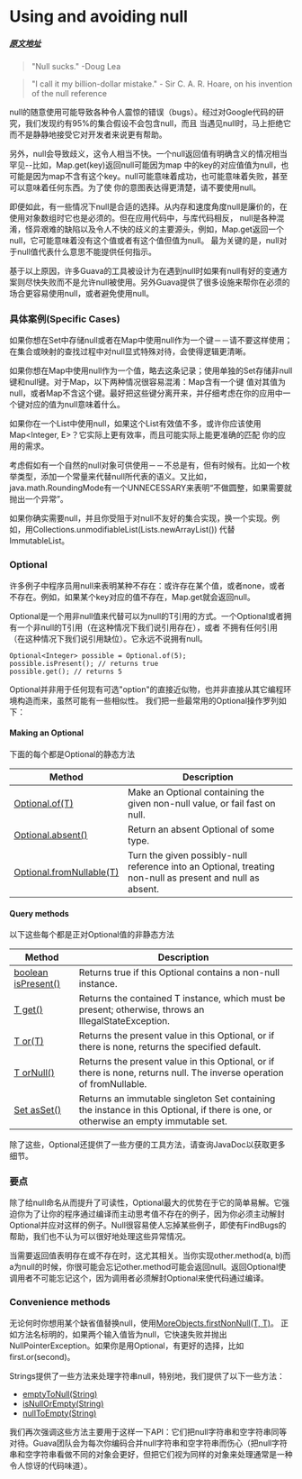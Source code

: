 # Using and avoiding null
##### [原文地址](https://github.com/google/guava/wiki/UsingAndAvoidingNullExplained)
> "Null sucks." -Doug Lea

> "I call it my billion-dollar mistake." - Sir C. A. R. Hoare, on his invention of the null reference

null的随意使用可能导致各种令人震惊的错误（bugs）。经过对Google代码的研究，我们发现约有95%的集合假设不会包含null，而且
当遇见null时，马上拒绝它而不是静静地接受它对开发者来说更有帮助。

另外，null会导致歧义，这令人相当不快。一个null返回值有明确含义的情况相当罕见--比如，Map.get(key)返回null可能因为map
中的key的对应值值为null，也可能是因为map不含有这个key。null可能意味着成功，也可能意味着失败，甚至可以意味着任何东西。为了使
你的意图表达得更清楚，请不要使用null。

即便如此，有一些情况下null是合适的选择。从内存和速度角度null是廉价的，在使用对象数组时它也是必须的。但在应用代码中，与库代码相反，
null是各种混淆，怪异艰难的缺陷以及令人不快的歧义的主要源头，例如，Map.get返回一个null，它可能意味着没有这个值或者有这个值但值为null。
最为关键的是，null对于null值代表什么意思不能提供任何指示。

基于以上原因，许多Guava的工具被设计为在遇到null时如果有null有好的变通方案则尽快失败而不是允许null被使用。另外Guava提供了很多设施来帮你在必须的场合更容易使用null，或者避免使用null。

### 具体案例(Specific Cases)
如果你想在Set中存储null或者在Map中使用null作为一个键－－请不要这样使用；在集合或映射的查找过程中对null显式特殊对待，会使得逻辑更清晰。

如果你想在Map中使用null作为一个值，略去这条记录；使用单独的Set存储非null键和null键。对于Map，以下两种情况很容易混淆：Map含有一个键
值对其值为null，或者Map不含这个键。最好把这些键分离开来，并仔细考虑在你的应用中一个键对应的值为null意味着什么。

如果你在一个List中使用null，如果这个List有效值不多，或许你应该使用Map<Integer, E>？它实际上更有效率，而且可能实际上能更准确的匹配
你的应用的需求。

考虑假如有一个自然的null对象可供使用－－不总是有，但有时候有。比如一个枚举类型，添加一个常量来代替null所代表的语义。又比如，java.math.RoundingMode有一个UNNECESSARY来表明“不做圆整，如果需要就抛出一个异常”。

如果你确实需要null，并且你受阻于对null不友好的集合实现，换一个实现。例如，用Collections.unmodifiableList(Lists.newArrayList())
代替ImmutableList。

### Optional
许多例子中程序员用null来表明某种不存在：或许存在某个值，或者none，或者不存在。例如，如果某个key对应的值不存在，Map.get就会返回null。

Optional<T>是一个用非null值来代替可以为null的T引用的方式。一个Optional或者拥有一个非null的T引用（在这种情况下我们说引用存在），或者
不拥有任何引用（在这种情况下我们说引用缺位）。它永远不说拥有null。
```
Optional<Integer> possible = Optional.of(5);
possible.isPresent(); // returns true
possible.get(); // returns 5
```

Optional并非用于任何现有可选"option"的直接近似物，也并非直接从其它编程环境构造而来，虽然可能有一些相似性。
我们把一些最常用的Optional操作罗列如下：

#### Making an Optional

下面的每个都是Optional的静态方法

**Method**|**Description**
----------|---------------
[Optional.of(T)](http://google.github.io/guava/releases/snapshot/api/docs/com/google/common/base/Optional.html#of-T-)|Make an Optional containing the given non-null value, or fail fast on null.
[Optional.absent()](http://google.github.io/guava/releases/snapshot/api/docs/com/google/common/base/Optional.html#absent--)|Return an absent Optional of some type.
[Optional.fromNullable(T)](http://google.github.io/guava/releases/snapshot/api/docs/com/google/common/base/Optional.html#fromNullable-T-)|Turn the given possibly-null reference into an Optional, treating non-null as present and null as absent.

#### Query methods

以下这些每个都是正对Optional<T>值的非静态方法

**Method**|**Description**
----------|---------------
[boolean isPresent()](http://google.github.io/guava/releases/snapshot/api/docs/com/google/common/base/Optional.html#isPresent--)|Returns true if this Optional contains a non-null instance.
[T get()](http://google.github.io/guava/releases/snapshot/api/docs/com/google/common/base/Optional.html#get--)|Returns the contained T instance, which must be present; otherwise, throws an IllegalStateException.
[T or(T)](http://google.github.io/guava/releases/snapshot/api/docs/com/google/common/base/Optional.html#or-T-)|Returns the present value in this Optional, or if there is none, returns the specified default.
[T orNull()](http://google.github.io/guava/releases/snapshot/api/docs/com/google/common/base/Optional.html#orNull--)|Returns the present value in this Optional, or if there is none, returns null. The inverse operation of fromNullable.
[Set<T> asSet()](http://google.github.io/guava/releases/snapshot/api/docs/com/google/common/base/Optional.html#asSet--)|Returns an immutable singleton Set containing the instance in this Optional, if there is one, or otherwise an empty immutable set.

除了这些，Optional还提供了一些方便的工具方法，请查询JavaDoc以获取更多细节。

### 要点
除了给null命名从而提升了可读性，Optional最大的优势在于它的简单易解。它强迫你为了让你的程序通过编译而主动思考值不存在的例子，因为你必须主动解封Optional并应对这样的例子。Null很容易使人忘掉某些例子，即使有FindBugs的帮助，我们也不认为可以很好地处理这些异常情况。

当需要返回值表明存在或不存在时，这尤其相关。当你实现other.method(a, b)而a为null的时候，你很可能会忘记other.method可能会返回null。返回Optional使调用者不可能忘记这个，因为调用者必须解封Optional来使代码通过编译。

### Convenience methods
无论何时你想用某个缺省值替换null，使用[MoreObjects.firstNonNull(T, T)](http://google.github.io/guava/releases/snapshot/api/docs/com/google/common/base/MoreObjects.html#firstNonNull-T-T-)。
正如方法名标明的，如果两个输入值皆为null，它快速失败并抛出NullPointerException。如果你是用Optional，有更好的选择，比如first.or(second)。

Strings提供了一些方法来处理字符串null，特别地，我们提供了以下一些方法：
- [emptyToNull(String)](http://google.github.io/guava/releases/snapshot/api/docs/com/google/common/base/Strings.html#emptyToNull-java.lang.String-)
- [isNullOrEmpty(String)](http://google.github.io/guava/releases/snapshot/api/docs/com/google/common/base/Strings.html#isNullOrEmpty-java.lang.String-)
- [nullToEmpty(String)](http://google.github.io/guava/releases/snapshot/api/docs/com/google/common/base/Strings.html#nullToEmpty-java.lang.String-)
  
我们再次强调这些方法主要用于这样一下API：它们把null字符串和空字符串同等对待。Guava团队会为每次你编码合并null字符串和空字符串而伤心（把null字符串和空字符串看做不同的对象会更好，但把它们视为同样的对象来处理通常是一种令人惊讶的代码味道）。